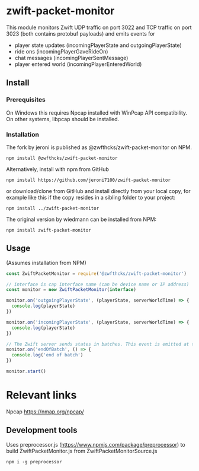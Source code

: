 # zwift-packet-monitor

This module monitors Zwift UDP traffic on port 3022 and TCP traffic on port 3023 (both contains protobuf payloads) and emits events for

- player state updates (incomingPlayerState and outgoingPlayerState)
- ride ons (incomingPlayerGaveRideOn)
- chat messages (incomingPlayerSentMessage)
- player entered world (incomingPlayerEnteredWorld)

## Install

### Prerequisites
On Windows this requires Npcap installed with WinPcap API compatibility. On other systems, libpcap should be installed.

### Installation

The fork by jeroni is published as @zwfthcks/zwift-packet-monitor on NPM.

```
npm install @zwfthcks/zwift-packet-monitor
````

Alternatively, install with npm from GitHub

```
npm install https://github.com/jeroni7100/zwift-packet-monitor
````

or download/clone from GitHub and install directly from your local copy, for example like this if the copy resides in a sibling folder to your project:

```
npm install ../zwift-packet-monitor
```


The original version by wiedmann can be installed from NPM:

```
npm install zwift-packet-monitor
```

## Usage

(Assumes installation from NPM)

```javascript
const ZwiftPacketMonitor = require('@zwfthcks/zwift-packet-monitor')

// interface is cap interface name (can be device name or IP address)
const monitor = new ZwiftPacketMonitor(interface)

monitor.on('outgoingPlayerState', (playerState, serverWorldTime) => {
  console.log(playerState)
})

monitor.on('incomingPlayerState', (playerState, serverWorldTime) => {
  console.log(playerState)
})

// The Zwift server sends states in batches. This event is emitted at the end of each incoming batch
monitor.on('endOfBatch', () => {
  console.log('end of batch')
})

monitor.start()
```


# Relevant links

Npcap https://nmap.org/npcap/


## Development tools

Uses preprocessor.js (https://www.npmjs.com/package/preprocessor) to build ZwiftPacketMonitor.js from ZwiftPacketMonitorSource.js
 
```
npm i -g preprocessor
```